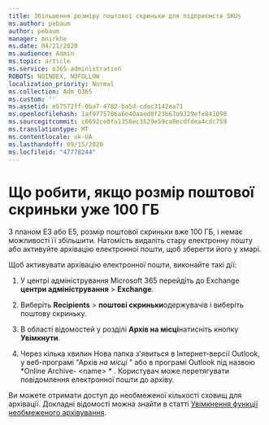 ```yaml
---
title: Збільшення розміру поштової скриньки для підприємств SKUs
ms.author: pebaum
author: pebaum
manager: mnirkhe
ms.date: 04/21/2020
ms.audience: Admin
ms.topic: article
ms.service: o365-administration
ROBOTS: NOINDEX, NOFOLLOW
localization_priority: Normal
ms.collection: Adm_O365
ms.custom: ''
ms.assetid: e57572ff-0ba7-4782-ba5d-cdac3142ea71
ms.openlocfilehash: 1af9775706a6e40aaed8f23b67a9329efe841090
ms.sourcegitcommit: c6692ce0fa1358ec3529e59ca0ecdfdea4cdc759
ms.translationtype: MT
ms.contentlocale: uk-UA
ms.lasthandoff: 09/15/2020
ms.locfileid: "47778244"
---
```

# <a name="what-to-do-if-your-mailbox-size-is-already-100gb"></a>Що робити, якщо розмір поштової скриньки уже 100 ГБ

З планом E3 або E5, розмір поштової скриньки вже 100 ГБ, і немає можливості її збільшити. Натомість видаліть стару електронну пошту або активуйте архівацію електронної пошти, щоб зберегти його у хмарі. 
  
Щоб активувати архівацію електронної пошти, виконайте такі дії:
  
1. У центрі адміністрування Microsoft 365 перейдіть до Exchange **центри адміністрування** \> **Exchange**. 
    
2. Виберіть **Recipients** \> **поштові скриньки**одержувачів і виберіть поштову скриньку. 
    
3. В області відомостей у розділі **Архів на місці**натисніть кнопку **Увімкнути**. 
    
4. Через кілька хвилин Нова папка з'явиться в Інтернет-версії Outlook, у веб-програмі "Архів *на місці* " або в програмі Outlook під назвою *Online Archive- \<name\> * . Користувач може перетягувати повідомлення електронної пошти до архіву. 
    
Ви можете отримати доступ до необмеженої кількості сховищ для архівації. Докладні відомості можна знайти в статті [Увімкнення функції необмеженого архівування](https://docs.microsoft.com/microsoft-365/compliance/enable-unlimited-archiving).
  

